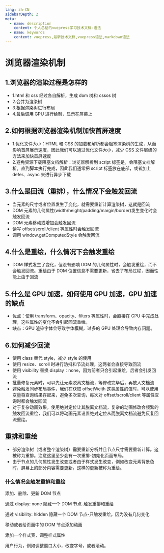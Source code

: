 ```yaml
---
lang: zh-CN
sidebarDepth: 2
meta:
  - name: description
    content: 个人总结的vuepress学习技术文档-语法
  - name: keywords
    content: vuepress,最新技术文档,vuepress语法,markdown语法
---
```


# 浏览器渲染机制

## 1.浏览器的渲染过程是怎样的

- 1.html 和 css 经过各自解析，生成 dom 树和 cssos 树
- 2.合并为渲染树
- 3.根据渲染树进行布局
- 4.最后调用 GPU 进行绘制，显示在屏幕上

## 2.如何根据浏览器渲染机制加快首屏速度

- 1.优化文件大小：HTML 和 CSS 的加载和解析都会阻塞渲染树的生成，从而影响首屏展示速度，因此我们可以通过优化文件大小，减少 CSS 文件层级的方法来加快首屏速度
- 2.避免资源下载阻塞文档解析：浏览器解析到 script 标签是，会阻塞文档解析，直到脚本执行完成，因此我们通常把 script 标签放在底部，或者加上 defer、async 来进行异步下载

## 3.什么是回流（重排），什么情况下会触发回流

- 当元素的尺寸或者位置发生了变化，就需要重新计算渲染树，这就是回流
- DOM 元素的几何属性(width/height/padding/margin/border)发生变化时会触发回流
- DOM 元素移动或增加会触发回流
- 读写 offset/scroll/client 等属性时会触发回流
- 调用 window.getComputedStyle 会触发回流

## 4.什么是重绘，什么情况下会触发重绘

- DOM 样式发生了变化，但没有影响 DOM 的几何属性时，会触发重绘，而不会触发回流。重绘由于 DOM 位置信息不需要更新，省去了布局过程，因而性能上由于回流

## 5.什么是 GPU 加速，如何使用 GPU 加速，GPU 加速的缺点

- 优点：使用 transform、opacity、filters 等属性时，会直接在 GPU 中完成处理，这些属性的变化不会引起回流重绘。
- 缺点：GPU 渲染字体会导致字体模糊，过多的 GPU 处理会导致内存问题。

## 6.如何减少回流

- 使用 class 替代 style，减少 style 的使用
- 使用 resize、scroll 时进行防抖和节流处理，这两者会直接导致回流
- 使用 visibility 替换 display：none，因为前者只会引起重绘，后者会引发回流
- 批量修复元素时，可以先让元素脱离文档流，等修改完毕后，再放入文档流
- 避免触发同步布局事件，我们在获取 offsetWeith 这类属性的值时，可以使用变量将查询结果存起来，避免多次查询，每次对 offset/scroll/client 等属性查询时都会触发回流
- 对于复杂动画效果，使用绝对定位让其脱离文档流，复杂的动画修改会频繁的触发回流重绘，我们可以将动画元素设置绝对定位从而脱离文档流避免反复回流重绘。

## 重排和重绘

- 部分渲染树（或者整个渲染树）需要重新分析并且节点尺寸需要重新计算。这被称为重排。注意这里至少会有一次重排-初始化页面布局。
- 由于节点的几何属性发生改变或者由于样式发生改变，例如改变元素背景色时，屏幕上的部分内容需要更新。这样的更新被称为重绘。

### 什么情况会触发重排和重绘

添加、删除、更新 DOM 节点

通过 display: none 隐藏一个 DOM 节点-触发重排和重绘

通过 visibility: hidden 隐藏一个 DOM 节点-只触发重绘，因为没有几何变化

移动或者给页面中的 DOM 节点添加动画

添加一个样式表，调整样式属性

用户行为，例如调整窗口大小，改变字号，或者滚动。
